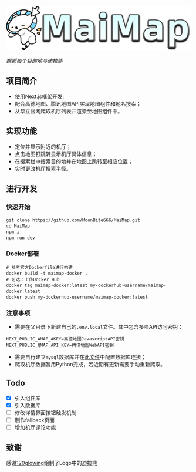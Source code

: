 ![Logo](public/Logo.png)

_邂逅每个目的地与迪拉熊_

## 项目简介

- 使用Next.js框架开发;
- 配合高德地图、腾讯地图API实现地图组件和地名搜索；
- 从华立官网爬取机厅列表并渲染至地图组件中。

## 实现功能

- 定位并显示附近的机厅；
- 点击地图钉跳转显示机厅具体信息；
- 在搜索栏中搜索目的地并在地图上跳转至相应位置；
- 实时更改机厅搜索半径。

## 进行开发

### 快速开始

```shell
git clone https://github.com/MoonBite666/MaiMap.git
cd MaiMap
npm i
npm run dev
```

### Docker部署

```shell
# 参考官方Dockerfile进行构建
docker build -t maimap-docker .
# 可选：上传Docker Hub
docker tag maimap-docker:latest my-dockerhub-username/maimap-docker:latest
docker push my-dockerhub-username/maimap-docker:latest
```

### 注意事项

- 需要在父目录下新建自己的`.env.local`文件。其中包含多项API访问密钥：
```dotenv
NEXT_PUBLIC_AMAP_AKEY=高德地图JavascriptAPI密钥
NEXT_PUBLIC_QMAP_API_KEY=腾讯地图WebAPI密钥
```

- 需要自行建立`mysql`数据库并在[此文件](./app/_lib/db.js)中配置数据库连接；
- 爬取机厅数据暂用Python完成，若近期有更新需要手动重新爬取。

## Todo

- [x] 引入组件库
- [x] 引入数据库
- [ ] 修改详情界面按钮触发机制
- [ ] 制作fallback页面
- [ ] 增加机厅评论功能

## 致谢

感谢[120glowing](https://space.bilibili.com/237708867)绘制了Logo中的迪拉熊
